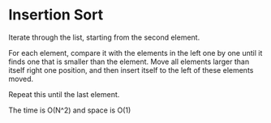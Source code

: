 # Insertion Sort

Iterate through the list, starting from the second element.

For each element, compare it with the elements in the left one by one until it finds one that is smaller than the
element. Move all elements larger than itself right one position, and then insert itself to the left of these
elements moved.

Repeat this until the last element.

The time is O(N^2) and space is O(1)